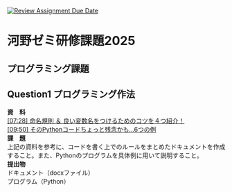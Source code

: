 [![Review Assignment Due Date](https://classroom.github.com/assets/deadline-readme-button-22041afd0340ce965d47ae6ef1cefeee28c7c493a6346c4f15d667ab976d596c.svg)](https://classroom.github.com/a/db4ITeAS)
# 河野ゼミ研修課題2025
## プログラミング課題
## Question1 プログラミング作法
**資　料**  
[[07:28] 命名規則 ＆ 良い変数名をつけるためのコツを４つ紹介！](https://youtu.be/1ADKKMHLrBs?si=gsEgcO5K-Fd0Fk4k)  
[[09:50] そのPythonコードちょっと残念かも...6つの例](https://youtu.be/GjbWHLB5zMA?si=JMlL8Grhhiwzmz8y)  
**課　題**  
上記の資料を参考に、コードを書く上でのルールをまとめたドキュメントを作成すること。また、Pythonのプログラムを具体例に用いて説明すること。  
**提出物**  
ドキュメント（docxファイル）  
プログラム（Python）
